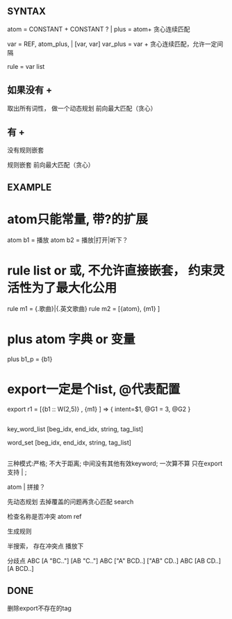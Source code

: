 

## SYNTAX
atom = CONSTANT + CONSTANT ? |
plus = atom+  贪心连续匹配

var = REF, atom_plus, |  [var, var]
var_plus = var +  贪心连续匹配，允许一定间隔

rule = var list


## 如果没有 + 
取出所有词性， 做一个动态规划
前向最大匹配（贪心）



## 有 + 
没有规则嵌套

规则嵌套 前向最大匹配（贪心）


## EXAMPLE

# atom只能常量, 带?的扩展
atom b1 = 播放
atom b2 = 播放|打开|听下？

# rule list or 或,  不允许直接嵌套， 约束灵活性为了最大化公用
rule m1 = {.歌曲}|{.英文歌曲}
rule m2 = [{atom}, {m1} ]

# plus atom 字典 or 变量
plus b1_p = {b1}

# export一定是个list, @代表配置
export r1 = [{b1 :: W(2,5)} , {m1} ]  => { intent=$1, @G1 = 3, @G2 }

## 
key_word_list
[beg_idx, end_idx, string, tag_list]

word_set
[beg_idx, end_idx, string, tag_list]


## 
三种模式:严格; 不大于距离;  中间没有其他有效keyword; 一次算不算
只在export支持 | ;

atom | 拼接？

先动态规划 去掉覆盖的问题再贪心匹配
search

检查名称是否冲突  atom  ref

生成规则


半搜索， 存在冲突点  播放下


分歧点
ABC  [A "BC.."] [AB "C.."]
ABC  ["A" BCD..] ["AB" CD..]
ABC  [AB CD..] [A BCD..]

## DONE
删除export不存在的tag
